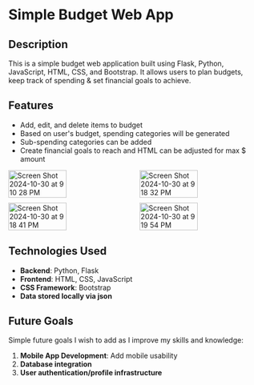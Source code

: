 # **Simple Budget Web App** 

## **Description**

This is a simple budget web application built using Flask, Python, JavaScript, HTML, CSS, and Bootstrap. It allows users to plan budgets, keep track of spending & set financial goals to achieve.

## **Features**

- Add, edit, and delete items to budget
- Based on user's budget, spending categories will be generated
- Sub-spending categories can be added
- Create financial goals to reach and HTML can be adjusted for max $ amount

<div style="display: flex; flex-wrap: wrap; justify-content: space-between; gap: 10px;">
  <img width="48%" alt="Screen Shot 2024-10-30 at 9 10 28 PM" src="https://github.com/user-attachments/assets/dcce900d-583d-4b75-8789-961e125e952f">
  <img width="48%" alt="Screen Shot 2024-10-30 at 9 18 32 PM" src="https://github.com/user-attachments/assets/470fe38c-a8bc-4056-bdd9-b19467f627c1">
  <img width="48%" alt="Screen Shot 2024-10-30 at 9 18 41 PM" src="https://github.com/user-attachments/assets/cad0ddef-799c-42b9-a717-b2db646165ea">
  <img width="48%" alt="Screen Shot 2024-10-30 at 9 19 54 PM" src="https://github.com/user-attachments/assets/3f38edaa-b65a-4ea7-ae0b-c48e00584f13">
</div>

## **Technologies Used**

- **Backend**: Python, Flask
- **Frontend**: HTML, CSS, JavaScript
- **CSS Framework**: Bootstrap
- **Data stored locally via json**

## **Future Goals**

Simple future goals I wish to add as I improve my skills and knowledge:

1. **Mobile App Development**: Add mobile usability
2. **Database integration**
3. **User authentication/profile infrastructure**
